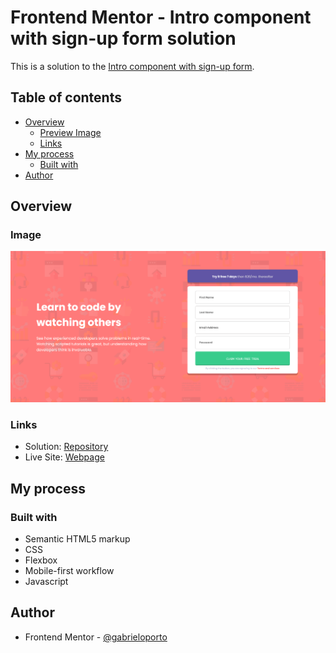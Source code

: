 # Frontend Mentor - Intro component with sign-up form solution

This is a solution to the [Intro component with sign-up form](https://www.frontendmentor.io/challenges/intro-component-with-signup-form-5cf91bd49edda32581d28fd1).

## Table of contents

- [Overview](#overview)
  - [Preview Image](#image)
  - [Links](#links)
- [My process](#my-process)
  - [Built with](#built-with)
- [Author](#author)

## Overview

### Image

![preview-image](images/Screenshot%202023-03-07%20at%2014-52-55%20Frontend%20Mentor%20Intro%20component%20with%20sign%20up%20form.png)

### Links

- Solution: [Repository](https://github.com/gabrieloporto/intro-component-with-signup-form-main)
- Live Site: [Webpage]()

## My process

### Built with

- Semantic HTML5 markup
- CSS
- Flexbox
- Mobile-first workflow
- Javascript

## Author

- Frontend Mentor - [@gabrieloporto](https://www.frontendmentor.io/profile/gabrieloporto)
